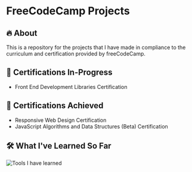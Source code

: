 # FreeCodeCamp Projects

## 🔥 About

This is a repository for the projects that I have made in compliance to the curriculum and certification provided by freeCodeCamp.

## 🏁 Certifications In-Progress
- Front End Development Libraries Certification

## 🏁 Certifications Achieved
- Responsive Web Design Certification
- JavaScript Algorithms and Data Structures (Beta) Certification

## 🛠️ What I've Learned So Far

<img src="https://skillicons.dev/icons?i=html,css,js,bootstrap,jquery,react" alt="Tools I have learned">

